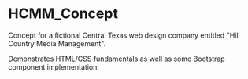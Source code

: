 # HCMM_Concept
Concept for a fictional Central Texas web design company entitled "Hill Country Media Management".

Demonstrates HTML/CSS fundamentals as well as some Bootstrap component implementation.
